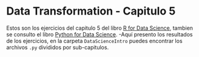 # Data Transformation - Capitulo 5

Estos son los ejercicios del capitulo 5 del libro [R for Data Science](https://r4ds.had.co.nz/transform.html), tambien se consulto el libro [Python for Data Science](https://byuidatascience.github.io/python4ds/transform.html#introduction-2).
-Aquí presento los resultados de los ejercicios, en la carpeta `DataScienceIntro` puedes encontrar los archivos `.py` divididos por sub-capitulos.
